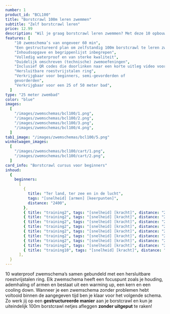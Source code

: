 ```yaml
---
number: 1
product_id: "BCL100"
title: "Borstcrawl 100m leren zwemmen"
subtitle: "Zelf borstcrawl leren"
price: 12.99
description: "Wil je graag borstcrawl leren zwemmen? Met deze 10 opbouwende zwemschema’s van 60 minuten kun je zelfstandig de borstcrawl leren! Uiteindelijk kun je 100m borstcrawl zwemmen met de juiste basis techniek, inclusief de ademhaling. De schema's zijn volledig waterproof zodat jij er onbeperkt mee kunt zwemmen."
features: [
    "10 zwemschema’s van ongeveer 60 min",
    "Een gestructureerd plan om zelfstandig 100m borstcrawl te leren zwemmen",
    "Inhoudsopgave en begrippenlijst inbegrepen",
    "Volledig waterproof en van sterke kwaliteit",
    "Duidelijk omschreven (technische) zwemoefeningen",
    "Inclusief QR codes die doorlinken naar een korte uitleg video voor iedere training",
    "Hersluitbare roestvrijstalen ring",
    "Verkrijgbaar voor beginners, semi-gevorderden of
    gevorderden",
    "Verkrijgbaar voor een 25 of 50 meter bad",
  ]
type: "25 meter zwembad"
color: "blue"
images:
  [
    "/images/zwemschemas/bcl100/1.png",
    "/images/zwemschemas/bcl100/2.png",
    "/images/zwemschemas/bcl100/3.png",
    "/images/zwemschemas/bcl100/4.png",
  ]
tab1_image: "/images/zwemschemas/bcl100/5.png"
winkelwagen_images:
  [
    "/images/zwemschemas/bcl100/cart/1.png",
    "/images/zwemschemas/bcl100/cart/2.png",
  ]
card_info: "Borstcrawl cursus voor beginners"
inhoud:
  {
    beginners:
      [
        {
          title: "Ter land, ter zee en in de lucht",
          tags: "[snelheid] [armen] [keerpunten]",
          distance: "2400",
        },
        { title: "training2", tags: "[snelheid] [kracht]", distance: "2300" },
        { title: "training2", tags: "[snelheid] [kracht]", distance: "2200" },
        { title: "training2", tags: "[snelheid] [kracht]", distance: "2200" },
        { title: "training2", tags: "[snelheid] [kracht]", distance: "2200" },
        { title: "training2", tags: "[snelheid] [kracht]", distance: "2200" },
        { title: "training2", tags: "[snelheid] [kracht]", distance: "2200" },
        { title: "training2", tags: "[snelheid] [kracht]", distance: "2200" },
        { title: "training2", tags: "[snelheid] [kracht]", distance: "2200" },
        { title: "training10", tags: "[snelheid] [kracht]", distance: "2200" },
      ],
  }
---
```


10 waterproof zwemschema’s samen gebundeld met een hersluitbare roestvrijstalen ring. Elk zwemschema heeft een focuspunt zoals je houding, ademhaling of armen en bestaat uit een warming up, een kern en een cooling down. Wanneer je een zwemschema zonder problemen hebt voltooid binnen de aangegeven tijd ben je klaar voor het volgende schema. Zo werk jij op een **gestructureerde manier** aan je borstcrawl en kun je uiteindelijk 100m borstcrawl netjes afleggen **zonder uitgeput** te raken!
